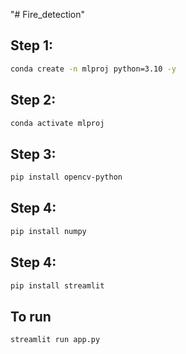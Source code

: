 "# Fire_detection" 

## Step 1:
```bash
conda create -n mlproj python=3.10 -y
```
## Step 2:
```bash
conda activate mlproj
```
## Step 3:
```bash
pip install opencv-python
```
## Step 4:
```bash
pip install numpy
```
## Step 4:
```bash
pip install streamlit
```

## To run
```bash
streamlit run app.py
```
